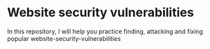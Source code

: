 # Website security vulnerabilities

In this repository, I will help you practice finding, attacking and fixing popular website-security-vulnerabilities
